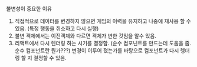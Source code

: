 불변성이 중요한 이유
1. 직접적으로 데이터를 변경하지 않으면 게임의 이력을 유지하고 나중에 재사용 할 수 있음. (특정 행동을 취소하고 다시 실행)
2. 불변 객체에서는 이전객체와 다르면 객체가 변한 것임을 알수 있음. 
3. 리액트에서 다시 렌더링 하는 시기를 결정함. (순수 컴포넌트를 만드는데 도움을 줌. 순수 컴포넌트란 뭔가???) 변경이 이루어 졌는가를 바탕으로 컴포넌트가 다시 렝더링 할 지 결정할 수 있음. 
